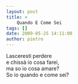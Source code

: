 ```yaml
---
layout: post
title: >
    Quando E Come Sei
tags: []
date: 2009-05-25 14:11:00
author: pietro
---
```

Lasceresti perdere<br/>e chissà io cosa farei,<br/>ma so io cosa amare?<br/>So io quando e come sei?
